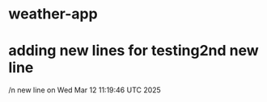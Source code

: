 # weather-app
# adding new lines for testing2nd new line
/n new line on Wed Mar 12 11:19:46 UTC 2025